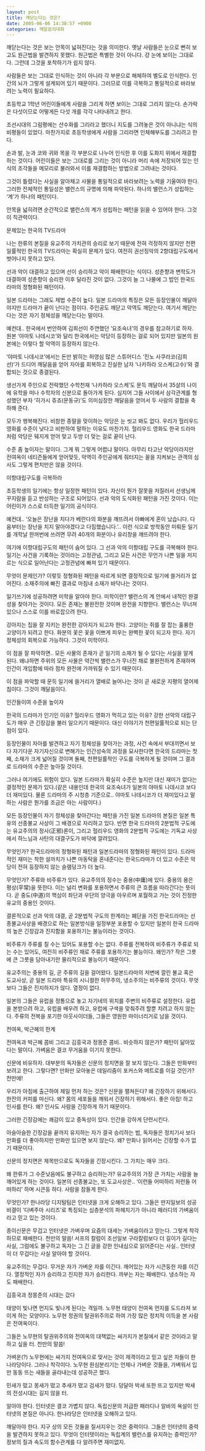 ```yaml
---
layout: post
title: 깨닫는다는 것은?
date: 2005-06-06 14:38:57 +0900
categories: 깨달음의대화
---
```

깨닫는다는 것은 보는 안목이 넓혀진다는 것을 의미한다. 옛날 사람들은 눈으로 뻔히 보고도 원근법을 발견하지 못했다. 원근법은 특별한 것이 아니다. 걍 눈에 보이는 그대로다. 그런데 그것을 포착하기가 쉽지 않다.
  

  
사람들은 보는 그대로 인식하는 것이 아니라 각 부분으로 해체하여 별도로 인식한다. 인간의 뇌가 그렇게 설계되어 있기 때문이다. 그러므로 이를 극복하고 통일적으로 바라보려는 노력이 필요하다.
  

  
초등학교 1학년 어린이들에게 사람을 그리게 하면 보이는 그대로 그리지 않는다. 손가락은 다섯이므로 어떻게든 다섯 개를 각각 나타내려고 한다.
  

  
조선시대의 그림평에는 산수화를 그리라고 했더니 지도를 그려놓은 것이 아니냐는 식의 비평들이 있었다. 마찬가지로 초등학생에게 사람을 그리라면 인체해부도를 그리려고 한다.
  

  
손과 발, 눈과 코와 귀와 목을 각 부분으로 나누어 인식한 후 이를 도화지 위에서 재결합 하는 것이다. 어린이들은 보는 그대로를 그리는 것이 아니라 머리 속에 저장되어 있는 인식의 조각들을 메모리로 불러와서 이를 재결합하는 방법으로 그려내는 것이다.
  

  
그것이 틀렸다는 사실을 알아채고 사물을 통일적으로 바라보려는 노력을 기울여야 한다. 그러한 전체적인 통일성은 밸런스의 규명에 의해 파악된다. 하나의 밸런스가 성립하는 ‘계’가 하나의 패턴이다.
  

  
안목을 넓히려면 순간적으로 밸런스의 계가 성립하는 패턴을 읽을 수 있어야 한다. 그것이 직관력이다.
  

  
문제있는 한국의 TV드라마
  

  
나는 한류의 본질을 유교주의 가치관의 승리로 보기 때문에 전혀 걱정하지 않지만 천편일률적인 한국의 TV드라마는 확실히 문제가 있다. 여전히 권선징악의 2항대립구도에서 벗어나지 못하고 있다.
  

  
선과 악이 대결하고 있으며 선이 승리하고 악이 패배한다는 식이다. 성춘향과 변학도가 대결하여 성춘향이 승리한 이후 달라진 것이 없다. 그것이 늘 그 나물에 그 밥인 한국드라마의 정형화된 패턴이다.
  

  
일본 드라마는 그래도 제법 수준이 높다. 일본 드라마의 특징은 모든 등장인물이 깨달아야지만 드라마가 끝이 난다는 점이다. 주인공도 깨닫고 악역도 깨닫는다. 여기서 깨닫는다는 것은 자기 정체성을 깨닫는다는 말이다.
  

  
예컨대.. 한국에서 번안하여 김희선이 주연했던 ‘요조숙녀’의 경우를 참고하기로 하자. 원본 ‘야마토 나데시코’와 달리 한국에서는 악당이 등장하는 걸로 되어 있지만 일본의 원본에는 이렇다 할 악역이 등장하지 않는다.
  

  
‘야마토 나데시코’에서는 돈만 밝히는 허영심 많은 스튜어디스 ‘진노 사쿠라코(김희선)’가 드디어 깨달음을 얻어 자아를 회복하고 진실한 남자 ‘나카하라 오스케(고수)’와 결합되는 것으로 종결된다.
  

  
생선가게 주인으로 전락했던 수학천재 ‘나카하라 오스케’도 문득 깨달아서 35살의 나이에 유학을 떠나 수학자의 신분으로 돌아가게 된다. 심지어 그들 사이에서 삼각관계를 형성했던 부자 ‘히가시 쥬죠(문동규)’도 의미심장한 깨달음을 얻어서 두 사람의 결합을 축하해 준다.
  

  
모두가 행복해진다. 비참한 종말을 맞이하는 악당은 눈 씻고 봐도 없다. 우리가 헐리우드 영화를 수준이 낮다고 비판하여 말하는 이유도 마찬가지. 헐리우드 영화도 한국 드라마처럼 악당은 뒈지게 얻어 맞고 두방 더 맞는 걸로 끝이 난다.
  

  
수준 좀 높이자는 말이다. 그게 뭐 그렇게 어렵냐 말이다. 아무리 타고난 악당이라지만 전여옥이 네티즌들에게 얻어맞듯, 악역이 주인공에게 줘터지는 꼴을 지켜보는 관객의 심사도 그렇게 편치만은 않을 것이다.
  

  
이항대립구도를 극복하라
  

  
초등학생의 일기에는 항상 일정한 패턴이 있다. 자신이 뭔가 잘못을 저질러서 선생님께 꾸지람을 듣고 반성하는 구조로 되어있다. 선과 악의 도식화된 패턴을 가진 것이다. 이는 어린이가 스스로 터득한 일기의 공식이다.
  

  
예컨대.. ‘오늘은 장난을 치다가 베란다의 화분을 깨뜨려서 아빠에게 혼이 났습니다. 다음부터는 장난을 치지 말아야겠다고 다짐했습니다.’.. 이런 식으로 방학동안 미뤄둔 일기를 개학날 한꺼번에 쓰려면 무려 40개의 화분이나 유리창을 깨뜨려야 한다.
  

  
여기에 이항대립구도의 패턴이 숨어 있다. 그 선과 악의 이항대립 구도를 극복해야 한다. 일기는 사건을 기록하는 것이라는 고정관념, 그리고 모든 사건은 무언가 나쁜 일을 저지르는 식으로 일어난다는 고정관념에 빠져 있기 때문이다.
  

  
무엇이 문제인가? 이렇듯 정형화된 패턴을 따르게 되면 결정적으로 일기에 쓸거리가 없어진다. 소재주의에 빠진 결과로 마침내 소재가 바닥나는 것이다.
  

  
일기쓰기에 성공하려면 미학을 알아야 한다. 미학이란? 밸런스의 계 안에서 내적인 완결성을 찾아가는 것이다. 모든 존재는 불완전한 것이며 완전을 지향한다. 밸런스는 무너져 있으나 스스로 이를 바로잡으려 한다.
  

  
강아지는 집을 잘 지키는 완전한 강아지가 되고자 한다. 고양이는 쥐를 잘 잡는 훌륭한 고양이가 되려고 한다. 화분의 꽃은 꽃을 이쁘게 피우는 완벽한 꽃이 되고자 한다. 자기 정체성의 회복으로 가능하다. 그것이 미학이다.
  

  
이 점을 잘 파악하면.. 모든 사물의 존재가 곧 일기의 소재가 될 수 있다는 사실을 알게 된다. 왜냐하면 주위의 모든 사물은 약간씩 밸런스가 무너진 채로 불완전하게 존재하며 인간이 개입함에 따라 점차 완전에 가까워질 수 있기 때문이다.
  

  
이 점을 파악할 때 문득 일기에 쓸거리가 열배로 늘어나는 것이 곧 새로운 지평의 열어제침이다. 그것이 깨달음이다.
  

  
인간들이여 수준을 높이자
  

  
한국의 드라마가 인기인 이유? 헐리우드 영화가 먹히고 있는 이유? 강한 선악의 대립구도가 매우 큰 긴장감을 불러 일으키기 때문이다. 대신 이야기가 천편일률적으로 되는 단점이 있다.
  

  
등장인물이 자아를 발견하고 자기 정체성을 찾아가는 과정, 사건 속에서 부대끼면서 보다 자기다운 자기자신으로 변해가는 인간성숙의 과정을 묘사한다면 한국의 드라마는 첫째, 소재가 크게 넓어질 것이며 둘째, 천편일률적인 구도를 극복하게 될 것이며 그 결과로 드라마의 수준은 높아질 것이다.
  

  
그러나 여기에도 위험이 있다. 일본 드라마가 확실히 수준은 높지만 대신 재미가 없다는 결정적인 문제가 있다.(같은 내용인데 한국의 요조숙녀가 일본의 야마토 나데시코 보다 더 재미있다. 물론 드라마의 주 시청층 기준으로.. 야마토 나데시코가 더 재미있다고 말하는 사람은 뭔가를 조금은 아는 사람이다.)
  

  
모든 등장인물이 자기 정체성을 찾아간다는 패턴을 가진 일본 드라마의 본질은 일본 특유의 선종불교 사상이 그 배경으로 자리하고 있다. 반면 한국 드라마의 2분법적 구도에는 유교주의의 정사(正邪)론이, 그리고 헐리우드 영화의 2분법적 구도에는 기독교 사상에서 하느님과 사탄의 대결구도가 바닥에 깔려있다.
  

  
무엇인가? 한국드라마의 정형화된 패턴과 일본드라마의 정형화된 패턴이 있다. 드라마적인 재미는 착한 설까치가 나쁜 마동탁을 혼내준다는 한국드라마가 더 있고 수준은 악당이 전혀 등장하지 않는 슬램덩크가 더 높다.
  

  
무엇인가? 주류와 비주류가 있다. 유교주의의 정수는 중용(中庸)에 있다. 중용의 용은 평상(平常)을 뜻한다. 이는 널리 변화를 포용하면서 주류의 큰 흐름을 따라간다는 뜻이다. 곧 중도(中道)의 핵심이 좌단과 우단의 양극을 아우르며 포월하고 가는 것이 진정한 유교의 중용인 것이다.
  

  
결론적으로 선과 악의 대결, 곧 2분법적 구도의 한계라는 폐단을 가진 한국드라마는 선종불교사상을 배경으로 하는 일본방식을 일정부분 포용할 수 있지만 일본이 한국 드라마의 높은 긴장감과 진지함을 포용하기는 불능이라는 것이다.
  

  
비주류가 주류를 칠 수는 있어도 포용할 수는 없다. 주류를 전복하여 비주류가 주류로 되는 수는 있어도, 여전히 비주류인 채로 주류를 포용하기는 불능이다. 왜인가? 작은 그릇에 큰 그릇을 담아내기란 물리적으로 불능이기 때문이다.
  

  
유교주의는 중용의 길, 곧 주류의 길을 걸어왔다. 일본드라마의 저변에 깔린 불교 혹은 도교사상, 곧 일본 드라마 특유의 시니컬한 허무주의, 냉소주의는 비주류의 것이다. 무엇보다 그들은 진지하지가 않다. 열정이 없다.
  

  
일본의 그들은 유럽을 정통으로 놓고 자기네의 위치를 주변의 비주류로 설정한다. 유럽을 본받으려 하고, 유럽을 배우려 하고, 유럽에 구색을 맞춰주려 할뿐 치려고 하지 않는다. 주류의 전복을 포기한 아웃사이더들, 그들은 영원한 마이너리거로 남을 것이다.
  

  
전여옥, 박근혜의 한계
  

  
전여옥과 박근혜 콤비 그리고 김흥국과 정몽준 콤비.. 비슷하지 않은가? 패턴이 닮아있다는 말이다. 가벼움은 결코 무거움을 이기지 못한다.
  

  
신문에 비유하자. 대부분의 독자들은 신문의 정치면을 잘 보지 않는다. 그들은 만화부터 보려고 한다. 그렇다면? 만화만 모아놓은 데일리줌이 포커스와 메트로를 이길 것인가? 천만에!
  

  
우리가 아침에 출근하여 제일 먼저 하는 것은? 신문을 펼쳐든다? 왜 긴장하기 위해서다. 한잔의 커피를 마신다. 왜? 몸의 세포들을 깨워서 긴장하기 위해서다. 좋은 아침! 하고 인사를 한다. 왜? 인사도 사람을 긴장하게 하기 때문이다.
  

  
그러한 긴장감에는 쾌감이 있고 중독성이 있다. 인간을 강하게 단련시킨다.
  

  
아슬아슬한 긴장감을 끝까지 유지하는 자가 결국 승리하는 법, 독자들은 정치기사 보다 만화를 더 좋아하지만 만화만 있으면 보지 않는다. 왜? 만화나 읽어서는 긴장할 수가 없기 때문이다.
  

  
신문의 정치면은 제목만으로도 독자들을 긴장시킨다. 그 가치는 매우 크다.
  

  
왜 한류가 그 수준낮음에도 불구하고 승리하는가? 유교주의의 가장 큰 가치는 사람을 늘 깨어있게 하는 것이다. 일본의 선종불교는, 또 도교사상은.. ‘이런들 어떠하리 저런들 어떠하리’ 하며 시큰둥 하다. 사람을 잠들게 한다.
  

  
무엇인가? 한나라당 디지털팀은 인터넷을 크게 오해하고 있다. 그들은 딴지일보의 성공비결이 ‘디벼주마 시리즈’로 특징되는 심층분석의 파헤치기가 아니라 패러디의 가벼움이라고 믿고 있는 것이다.
  

  
종이신문은 무겁고 인터넷은 가벼우며 요즘의 대세는 가벼움이라고 믿는다. 그렇게 착각하므로 패배한다. 천만의 말씀! 서프의 칼럼이 조선일보 구라칼럼보다 더 길이가 길다는 사실, 그럼에도 불구하고 독자는 그 긴 글을 강한 인내심으로 읽어준다는 사실.. 인터넷이 더 무겁다는 사실 알아야 할 것이다.
  

  
유교주의는 무겁다. 무거운 자가 가벼운 자를 이긴다. 깨어있는 자가 시큰둥한 자를 이긴다. 열정적인 자가 승리하고 진지한 자가 승리한다. 까부는 자는 패배한다. 냉소하는 자도 패배한다.
  

  
김흥국과 정몽준의 시대는 갔다
  

  
태양이 빛나면 먼지도 빛나게 된다는 격일까. 노무현 태양이 전여옥 먼지를 도드라져 보이게 하는 모양이다. 노무현 정권의 탈권위주의로 하여 가장 많은 정치적 이득을 본 사람은 전여옥이다.
  

  
그들은 노무현의 탈권위주의와 전여옥의 대책없는 싸가지가 본질에서 같은 것이라고 말하고 싶을 터. 천만의 말씀!
  

  
가벼운(?) 노무현에는 싸가지 전여옥으로 맞서는 것이 제격이라고 믿고 싶은 자들이 한나라당이다. 그러나 착각이다. 노무현 원심분리기는 언제나 가벼운 것들을, 가벼워서 입만 동동 뜨는 새들을 골라내는데 성공하곤 했다.
  

  
민새가 떴고 몽새가 떴고 추새가 떴고 검새가 떴다. 덩달아 박새 또한 뜨고 있지만 박새의 전성시대는 길지 않을 터.
  

  
알아야 한다. 인터넷은 결코 가볍지 않다. 독립신문의 저급한 패러디나 알바의 욕설이 인터넷의 본질은 아니다. 한나라당은 인터넷을 오해하고 있다.
  

  
깨달아야 한다. 지구 상의 모든 것들을 질서지우는 것은 중력이다. 그들은 인터넷의 중력을 발견하지 못하고 있다. 무엇이 인터텟이라는 독립계의 밸런스를 유지하는 중력인가? 정보의 질과 속도의 함수관계를 다 알려주면 재미없지.